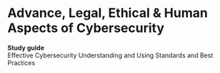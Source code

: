 # Advance, Legal, Ethical & Human Aspects of Cybersecurity

**Study guide** <br>
Effective Cybersecurity Understanding and Using Standards and Best Practices


